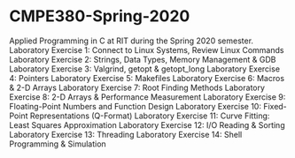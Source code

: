 # CMPE380-Spring-2020
Applied Programming in C at RIT during the Spring 2020 semester.
Laboratory Exercise 1: Connect to Linux Systems, Review Linux Commands
Laboratory Exercise 2: Strings, Data Types, Memory Management & GDB
Laboratory Exercise 3: Valgrind, getopt & getopt_long
Laboratory Exercise 4: Pointers
Laboratory Exercise 5: Makefiles
Laboratory Exercise 6: Macros & 2-D Arrays
Laboratory Exercise 7: Root Finding Methods
Laboratory Exercise 8: 2-D Arrays & Performance Measurement
Laboratory Exercise 9: Floating-Point Numbers and Function Design
Laboratory Exercise 10: Fixed-Point Representations (Q-Format)
Laboratory Exercise 11: Curve Fitting: Least Squares Approximation
Laboratory Exercise 12: I/O Reading & Sorting
Laboratory Exercise 13: Threading
Laboratory Exercise 14: Shell Programming & Simulation
